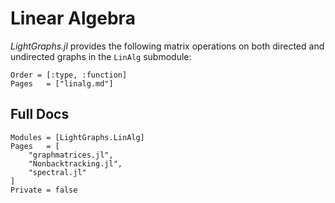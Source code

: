 # Linear Algebra

*LightGraphs.jl* provides the following matrix operations on both directed and undirected graphs in the `LinAlg` submodule:

```@index
Order = [:type, :function]
Pages   = ["linalg.md"]
```

## Full Docs

```@autodocs
Modules = [LightGraphs.LinAlg]
Pages   = [
    "graphmatrices.jl",
    "Nonbacktracking.jl",
    "spectral.jl"
]
Private = false
```
